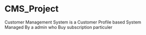 # CMS_Project
Customer Management System is a Customer Profile based System Managed By a admin who Buy subscription particuler 
